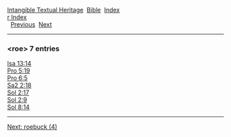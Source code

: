 [Intangible Textual Heritage](../../index)  [Bible](../index) 
[Index](index)   
[r Index](_r_)  
  [Previous](c09599)  [Next](c09601) 

------------------------------------------------------------------------

### &lt;roe&gt; 7 entries

[Isa 13:14](../kjv/isa013.htm#014)  
[Pro 5:19](../kjv/pro005.htm#019)  
[Pro 6:5](../kjv/pro006.htm#005)  
[Sa2 2:18](../kjv/sa2002.htm#018)  
[Sol 2:17](../kjv/sol002.htm#017)  
[Sol 2:9](../kjv/sol002.htm#009)  
[Sol 8:14](../kjv/sol008.htm#014)  

------------------------------------------------------------------------

[Next: roebuck (4)](c09601)
